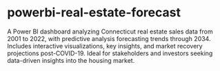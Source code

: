 # powerbi-real-estate-forecast
A Power BI dashboard analyzing Connecticut real estate sales data from 2001 to 2022, with predictive analysis forecasting trends through 2034. Includes interactive visualizations, key insights, and market recovery projections post-COVID-19. Ideal for stakeholders and investors seeking data-driven insights into the housing market.

